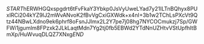 $START$hERWHGQxspgdrt6tFvFkaY3Ybkp0JsVyUweLYad7y21ILTnBQhyx8PUxIRCi204kYZ9IJ2mWvANvoK2fBvVgCxiGXWdk+x4nI+3b1w2TChLsPXcVt9Qtz44NBwLXdno9ek6phrf8oFsnJJlmx2L2Y7pe7j08hg7NYCOCmukzj7Sp/GWFWi1jgumlm8FPzxk2JLkLaqtMdn7Yg2tj0fb5EBWd2YTdNnUZHtvVStUpfhItBmXp/HuWvuqDLQZ7XNxg$END$
